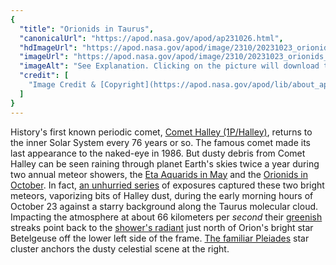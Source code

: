```yaml
---
{
  "title": "Orionids in Taurus",
  "canonicalUrl": "https://apod.nasa.gov/apod/ap231026.html",
  "hdImageUrl": "https://apod.nasa.gov/apod/image/2310/20231023_orionids_in_taurus_1440b.jpg",
  "imageUrl": "https://apod.nasa.gov/apod/image/2310/20231023_orionids_in_taurus_1024c.jpg",
  "imageAlt": "See Explanation. Clicking on the picture will download the highest resolution version available.",
  "credit": [
    "Image Credit & [Copyright](https://apod.nasa.gov/apod/lib/about_apod.html#srapply): [David Cortner](http://www.davidcortner.com/slowblog.php)"
  ]
}
---
```


History's first known periodic comet, [Comet Halley (1P/Halley)](https://solarsystem.nasa.gov/asteroids-comets-and-meteors/comets/1p-halley/in-depth/), returns to the inner Solar System every 76 years or so. The famous comet made its last appearance to the naked-eye in 1986. But dusty debris from Comet Halley can be seen raining through planet Earth's skies twice a year during two annual meteor showers, the [Eta Aquarids in May](https://solarsystem.nasa.gov/asteroids-comets-and-meteors/meteors-and-meteorites/eta-aquarids/in-depth/) and the [Orionids in October](https://solarsystem.nasa.gov/asteroids-comets-and-meteors/meteors-and-meteorites/orionids/in-depth/). In fact, [an unhurried series](http://www.davidcortner.com/slowblog/20231023.php) of exposures captured these two bright meteors, vaporizing bits of Halley dust, during the early morning hours of October 23 against a starry background along the Taurus molecular cloud. Impacting the atmosphere at about 66 kilometers per _second_ their [greenish](https://www.popastro.com/main_spa1/meteor/meteor-spectra-overview/) streaks point back to the [shower's radiant](https://apod.nasa.gov/apod/ap221028.html) just north of Orion's bright star Betelgeuse off the lower left side of the frame. [The familiar Pleiades](https://apod.nasa.gov/apod/ap230105.html) star cluster anchors the dusty celestial scene at the right.
